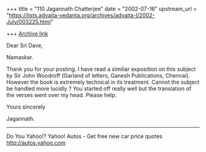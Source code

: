 +++
title = "110 Jagannath Chatterjee"
date = "2002-07-16"
upstream_url = "https://lists.advaita-vedanta.org/archives/advaita-l/2002-July/003225.html"

+++
[Archive link](https://lists.advaita-vedanta.org/archives/advaita-l/2002-July/003225.html)

Dear Sri Dave,

Namaskar.

Thank you for your posting. I have read a similiar
exposition on this subject by Sir John Woodroff
(Garland of letters, Ganesh Publications, Chennai).
However the book is extremely technical in its
treatment. Cannot the subject be handled more lucidly
?
You started off really well but the translation of the
verses went over my head. Please help.

Yours sincerely

Jagannath.

__________________________________________________
Do You Yahoo!?
Yahoo! Autos - Get free new car price quotes
http://autos.yahoo.com

